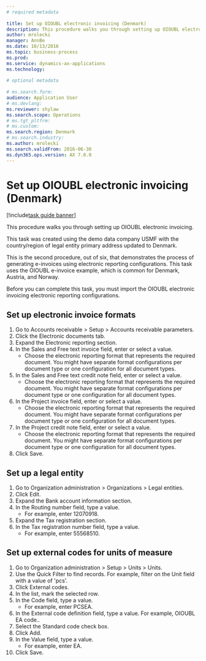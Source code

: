 ```yaml
--- 
# required metadata 
 
title: Set up OIOUBL electronic invoicing (Denmark)
description: This procedure walks you through setting up OIOUBL electronic invoicing. 
author: mrolecki
manager: AnnBe 
ms.date: 10/13/2016
ms.topic: business-process 
ms.prod:  
ms.service: dynamics-ax-applications 
ms.technology:  
 
# optional metadata 
 
# ms.search.form:   
audience: Application User 
# ms.devlang:  
ms.reviewer: shylaw
ms.search.scope: Operations 
# ms.tgt_pltfrm:  
# ms.custom:  
ms.search.region: Denmark
# ms.search.industry: 
ms.author: mrolecki
ms.search.validFrom: 2016-06-30 
ms.dyn365.ops.version: AX 7.0.0 
---
```

# Set up OIOUBL electronic invoicing (Denmark)

[!include[task guide banner](../../includes/task-guide-banner.md)]

This procedure walks you through setting up OIOUBL electronic invoicing. 



This task was created using the demo data company USMF with the country/region of legal entity primary address updated to Denmark.



This is the second procedure, out of six, that demonstrates the process of generating e-invoices using electronic reporting configurations. This task uses the OIOUBL e-invoice example, which is common for Denmark, Austria, and Norway.

Before you can complete this task, you must import the OIOUBL electronic invoicing electronic reporting configurations.


## Set up electronic invoice formats
1. Go to Accounts receivable > Setup > Accounts receivable parameters.
2. Click the Electronic documents tab.
3. Expand the Electronic reporting section.
4. In the Sales and Free text invoice field, enter or select a value.
    * Choose the electronic reporting format that represents the required document. You might have separate format configurations per document type or one configuration for all document types.  
5. In the Sales and Free text credit note field, enter or select a value.
    * Choose the electronic reporting format that represents the required document. You might have separate format configurations per document type or one configuration for all document types.  
6. In the Project invoice field, enter or select a value.
    * Choose the electronic reporting format that represents the required document. You might have separate format configurations per document type or one configuration for all document types.  
7. In the Project credit note field, enter or select a value.
    * Choose the electronic reporting format that represents the required document. You might have separate format configurations per document type or one configuration for all document types.  
8. Click Save.

## Set up a legal entity
1. Go to Organization administration > Organizations > Legal entities.
2. Click Edit.
3. Expand the Bank account information section.
4. In the Routing number field, type a value.
    * For example, enter 12070918.  
5. Expand the Tax registration section.
6. In the Tax registration number field, type a value.
    * For example, enter 55568510.  

## Set up external codes for units of measure
1. Go to Organization administration > Setup > Units > Units.
2. Use the Quick Filter to find records. For example, filter on the Unit field with a value of 'pcs'.
3. Click External codes.
4. In the list, mark the selected row.
5. In the Code field, type a value.
    * For example, enter PCSEA.  
6. In the External code definition field, type a value. For example, OIOUBL EA code..
7. Select the Standard code check box.
8. Click Add.
9. In the Value field, type a value.
    * For example, enter EA.  
10. Click Save.

